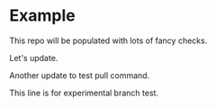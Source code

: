# Example

This repo will be populated with lots of fancy checks.

Let's update.

Another update to test pull command.

This line is for experimental branch test.
